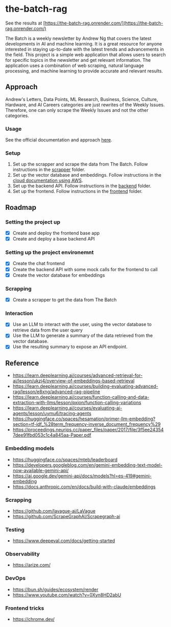 # the-batch-rag

See the results at [https://the-batch-rag.onrender.com/](https://the-batch-rag.onrender.com/)

The Batch is a weekly newsletter by Andrew Ng that covers the latest developments in AI and machine learning. It is a great resource for anyone interested in staying up-to-date with the latest trends and advancements in the field.
This project is a simple web application that allows users to search for specific topics in the newsletter and get relevant information. The application uses a combination of web scraping, natural language processing, and machine learning to provide accurate and relevant results.

## Approach

Andrew's Letters, Data Points, ML Research, Business, Science, Culture, Hardware, and AI Careers categories are just rewrites of the Weekly Issues. Therefore, one can only scrape the Weekly Issues and not the other categories.

### Usage

See the official documentation and approach [here](DOCS.md).

### Setup

1. Set up the scrapper and scrape the data from The Batch. Follow instructions in the [scrapper](scrapper/README.md) folder.
2. Set up the vector database and embeddings. Follow instructions in the [cloud documentation using AWS](CLOUD.md).
3. Set up the backend API. Follow instructions in the [backend](backend/README.md) folder.
4. Set up the frontend. Follow instructions in the [frontend](frontend/README.md) folder.

## Roadmap

### Setting the project up

- [x] Create and deploy the frontend base app
- [x] Create and deploy a base backend API

### Setting up the project environemnt

- [x] Create the chat frontend
- [x] Create the backend API with some mock calls for the frontend to call
- [x] Create the vector database for embeddings

### Scrapping

- [x] Create a scrapper to get the data from The Batch

### Interaction

- [x] Use an LLM to interact with the user, using the vector database to retrieve data from the user query
- [x] Use the LLM to generate a summary of the data retrieved from the vector database.
- [x] Use the resulting summary to expose an API endpoint.

## Reference

- https://learn.deeplearning.ai/courses/advanced-retrieval-for-ai/lesson/ukzj4/overview-of-embeddings-based-retrieval
- https://learn.deeplearning.ai/courses/building-evaluating-advanced-rag/lesson/e8xng/advanced-rag-pipeline
- https://learn.deeplearning.ai/courses/function-calling-and-data-extraction-with-llms/lesson/pxion/function-calling-variations
- https://learn.deeplearning.ai/courses/evaluating-ai-agents/lesson/uymu6/tracing-agents
- https://huggingface.co/spaces/hesamation/primer-llm-embedding?section=tf-idf_%28term_frequency-inverse_document_frequency%29
- https://proceedings.neurips.cc/paper_files/paper/2017/file/3f5ee243547dee91fbd053c1c4a845aa-Paper.pdf

### Embedding models

- https://huggingface.co/spaces/mteb/leaderboard
- https://developers.googleblog.com/en/gemini-embedding-text-model-now-available-gemini-api/
- https://ai.google.dev/gemini-api/docs/models?hl=es-419#gemini-embedding
- https://docs.anthropic.com/en/docs/build-with-claude/embeddings

### Scrapping

- https://github.com/lavague-ai/LaVague
- https://github.com/ScrapeGraphAI/Scrapegraph-ai

### Testing

- https://www.deepeval.com/docs/getting-started

### Observability

- https://arize.com/

### DevOps

- https://bun.sh/guides/ecosystem/render
- https://www.youtube.com/watch?v=0Xyn8HD2abU

### Frontend tricks

- https://chrome.dev/
